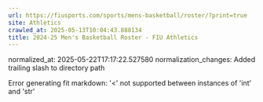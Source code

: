 ```yaml
---
url: https://fiusports.com/sports/mens-basketball/roster/?print=true
site: Athletics
crawled_at: 2025-05-13T10:04:43.888134
title: 2024-25 Men's Basketball Roster - FIU Athletics
---
```

normalized_at: 2025-05-22T17:17:22.527580
normalization_changes: Added trailing slash to directory path

Error generating fit markdown: '<' not supported between instances of 'int' and 'str'